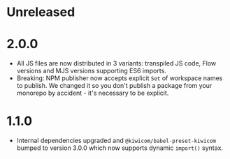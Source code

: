 # Unreleased

# 2.0.0
- All JS files are now distributed in 3 variants: transpiled JS code, Flow versions and MJS versions supporting ES6 imports.
- Breaking: NPM publisher now accepts explicit `Set` of workspace names to publish. We changed it so you don't publish a package from your monorepo by accident - it's necessary to be explicit.

# 1.1.0
- Internal dependencies upgraded and `@kiwicom/babel-preset-kiwicom` bumped to version 3.0.0 which now supports dynamic `import()` syntax.
